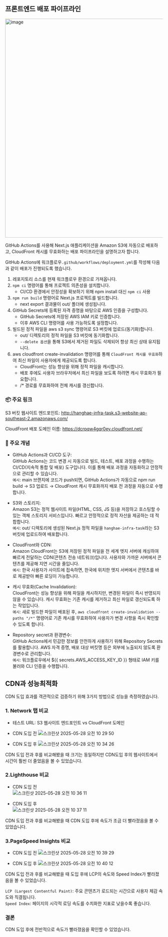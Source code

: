
## 프론트엔드 배포 파이프라인

<p>
 <img src="https://velog.velcdn.com/images/chloeee/post/2f6769ba-5b39-4949-bb3b-753aad7b3564/image.png" alt="image" width="700px"/>
</p>


 GitHub Actions를 사용해 Next.js 애플리케이션을 Amazon S3에 자동으로 배포하고, CloudFront 캐시를 무효화하는 배포 파이프라인을 설명하고자 합니다.

GitHub Actions에 워크플로우`.github/workflows/deployment.yml`를 작성해 다음과 같이 배포가 진행되도록 했습니다.
1. 레포지토리 소스를 현재 워크플로우 환경으로 가져옵니다.
2. `npm ci` 명령어를 통해 프로젝트 의존성을 설치합니다.
   - CI/CD 환경에서 안정성을 확보하기 위해 npm install 대신 `npm ci` 사용
3. `npm run build` 명령어로 Next.js 프로젝트를 빌드합니다.
   -  next export 결과물이 out/ 폴더에 생성됩니다.
4. GitHub Secrets에 등록된 자격 증명을 바탕으로 AWS 인증을 구성합니다.
   - GitHub Secrets에 저장된 AWS IAM 키로 인증합니다.
   - 이후 AWS CLI 명령어를 사용 가능하도록 설정합니다.
5. 빌드된 정적 파일을 aws s3 sync 명령어로 S3 버킷에 업로드(동기화)합니다.
   - out/ 디렉토리의 정적 파일을 S3 버킷에 동기화합니다.
   - `--delete 옵션`을 통해 S3에서 제거된 파일도 삭제되어 항상 최신 상태 유지됩니다.
6. aws cloudfront create-invalidation 명령어를 통해 `CloudFront 캐시를 무효화`하여 최신 파일이 사용자에게 제공되도록 합니다.
   - CloudFront는 성능 향상을 위해 정적 파일을 캐시합니다.
   - 배포 후에도 사용자 브라우저에서 최신 파일을 보도록 하려면 캐시 무효화가 필요합니다.
   - /* 경로를 무효화하여 전체 캐시를 갱신합니다.

### 📦 주요 링크
S3 버킷 웹사이트 엔드포인트:  http://hanghae-infra-task.s3-website-ap-southeast-2.amazonaws.com/

CloudFront 배포 도메인 이름: https://dcrpqw4gqr0ey.cloudfront.net/

### 📘 주요 개념
- GitHub Actions과 CI/CD 도구:<br/>
GitHub Actions는 코드 변경 시 자동으로 빌드, 테스트, 배포 과정을 수행하는 CI/CD(지속적 통합 및 배포) 도구입니다. 이를 통해 배포 과정을 자동화하고 안정적으로 관리할 수 있습니다.<br/>
`예시`: main 브랜치에 코드가 push되면, GitHub Actions가 자동으로 npm run build → S3 업로드 → CloudFront 캐시 무효화까지  배포 전 과정을 자동으로 수행합니다.

- S3와 스토리지:<br/>
Amazon S3는 정적 웹사이트 파일(HTML, CSS, JS 등)을 저장하고 호스팅할 수 있는 객체 스토리지 서비스입니다. 빠르고 안정적으로 정적 자산을 제공하는 데 적합합니다.<br/>
`예시`: out/ 디렉토리에 생성된 Next.js 정적 파일을 `hanghae-infra-task`라는 S3 버킷에 업로드하여 배포합니다.

- CloudFront와 CDN:<br/>
Amazon CloudFront는 S3에 저장된 정적 파일을 전 세계 엣지 서버에 캐싱하여 빠르게 전달하는 CDN(콘텐츠 전송 네트워크)입니다. 사용자와 가까운 서버에서 콘텐츠를 제공해 지연 시간을 줄입니다.<br/>
`예시`: 한국 사용자가 사이트에 접속하면, 한국에 위치한 엣지 서버에서 콘텐츠를 바로 제공받아 빠른 로딩이 가능합니다.


- 캐시 무효화(Cache Invalidation):<br/>
CloudFront는 성능 향상을 위해 파일을 캐시하지만, 변경된 파일이 즉시 반영되지 않을 수 있습니다. 캐시 무효화는 기존 캐시를 제거하고 최신 파일로 갱신되도록 하는 작업입니다.<br/>
`예시`: 새로 빌드한 파일이 배포된 후, `aws cloudfront create-invalidation --paths "/*"` 명령어로 기존 캐시를 무효화하여 사용자가 변경 사항을 즉시 확인할 수 있도록 합니다.

- Repository secret과 환경변수:<br/>
GitHub Actions에서 민감한 정보를 안전하게 사용하기 위해 Repository Secrets를 활용합니다. AWS 자격 증명, 배포 대상 버킷명 등은 외부에 노출되지 않도록 환경변수로 관리합니다.<br/>
`예시`: 워크플로우에서 ${{ secrets.AWS_ACCESS_KEY_ID }} 형태로 IAM 키를 불러와 CLI 인증을 수행합니다.

## CDN과 성능최적화

CDN 도입 효과를 객관적으로 검증하기 위해 3가지 방법으로 성능을 측정하였습니다.

### 1. Network 탭 비교

- 테스트 URL: S3 웹사이트 엔드포인트 vs CloudFront 도메인
  
 - CDN 도입 전
![스크린샷 2025-05-28 오전 10 29 50](https://github.com/user-attachments/assets/22b634c3-e82d-4cbf-b4c8-169a9f96463c)

 - CDN 도입 후
![스크린샷 2025-05-28 오전 10 34 26](https://github.com/user-attachments/assets/83b1b0e7-9364-4c34-a317-b3309b8fa25c)

CDN 도입 전과 후를 비교해봤을 때 크기는 동일하지만 CDN도입 후의 웹사이트에서 시간이 훨씬 더 줄었음을 볼 수 있었습니다.

### 2.Lighthouse 비교

- CDN 도입 전 <br/>
![스크린샷 2025-05-28 오전 10 36 11](https://github.com/user-attachments/assets/cb0c816b-ded0-446c-b79c-269070634aaf)

- CDN 도입 후 <br/>
![스크린샷 2025-05-28 오전 10 37 11](https://github.com/user-attachments/assets/37379039-72d1-4284-b651-038cfc7a48a1)

CDN 도입 전과 후를 비교해봤을 때 CDN 도입 후에 속도가 조금 더 빨라졌음을 볼 수 있었습니다.

### 3.PageSpeed Insights 비교

- CDN 도입 전
![스크린샷 2025-05-28 오전 10 39 29](https://github.com/user-attachments/assets/b6c1c6f9-a0c7-4c16-bdac-a73c4400a9c2)

- CDN 도입 후
![스크린샷 2025-05-28 오전 10 40 12](https://github.com/user-attachments/assets/dbb63670-f283-4f65-b31a-db899bf0adfb)
  
CDN 도입 전과 후를 비교해봤을 때 도입 후에 LCP의 속도와 Speed Index가 빨라졌음을 볼 수 있었습니다. <br/>

 `LCP (Largest Contentful Paint)`: 주요 콘텐츠가 로드되는 시간으로 사용자 체감 속도와 직결됩니다.<br/>
`Speed Index`: 페이지의 시각적 로딩 속도를 수치화한 지표로 낮을수록 좋습니다.

### 결론

CDN 도입 후에 전반적으로 속도가 빨라졌음을 확인할 수 있었습니다.


